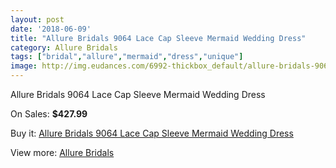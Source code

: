 ```yaml
---
layout: post
date: '2018-06-09'
title: "Allure Bridals 9064 Lace Cap Sleeve Mermaid Wedding Dress"
category: Allure Bridals
tags: ["bridal","allure","mermaid","dress","unique"]
image: http://img.eudances.com/6992-thickbox_default/allure-bridals-9064-lace-cap-sleeve-mermaid-wedding-dress.jpg
---
```

Allure Bridals 9064 Lace Cap Sleeve Mermaid Wedding Dress

On Sales: **$427.99**
<a href="https://www.eudances.com/en/allure-bridals/2553-allure-bridals-9064-lace-cap-sleeve-mermaid-wedding-dress.html"><amp-img layout="responsive" width="600" height="600" src="//img.eudances.com/6992-thickbox_default/allure-bridals-9064-lace-cap-sleeve-mermaid-wedding-dress.jpg" alt="Allure Bridals 9064 Lace Cap Sleeve Mermaid Wedding Dress 0" /></a>
<a href="https://www.eudances.com/en/allure-bridals/2553-allure-bridals-9064-lace-cap-sleeve-mermaid-wedding-dress.html"><amp-img layout="responsive" width="600" height="600" src="//img.eudances.com/6995-thickbox_default/allure-bridals-9064-lace-cap-sleeve-mermaid-wedding-dress.jpg" alt="Allure Bridals 9064 Lace Cap Sleeve Mermaid Wedding Dress 1" /></a>
<a href="https://www.eudances.com/en/allure-bridals/2553-allure-bridals-9064-lace-cap-sleeve-mermaid-wedding-dress.html"><amp-img layout="responsive" width="600" height="600" src="//img.eudances.com/6994-thickbox_default/allure-bridals-9064-lace-cap-sleeve-mermaid-wedding-dress.jpg" alt="Allure Bridals 9064 Lace Cap Sleeve Mermaid Wedding Dress 2" /></a>
<a href="https://www.eudances.com/en/allure-bridals/2553-allure-bridals-9064-lace-cap-sleeve-mermaid-wedding-dress.html"><amp-img layout="responsive" width="600" height="600" src="//img.eudances.com/6993-thickbox_default/allure-bridals-9064-lace-cap-sleeve-mermaid-wedding-dress.jpg" alt="Allure Bridals 9064 Lace Cap Sleeve Mermaid Wedding Dress 3" /></a>

Buy it: [Allure Bridals 9064 Lace Cap Sleeve Mermaid Wedding Dress](https://www.eudances.com/en/allure-bridals/2553-allure-bridals-9064-lace-cap-sleeve-mermaid-wedding-dress.html "Allure Bridals 9064 Lace Cap Sleeve Mermaid Wedding Dress")

View more: [Allure Bridals](https://www.eudances.com/en/2-allure-bridals "Allure Bridals")